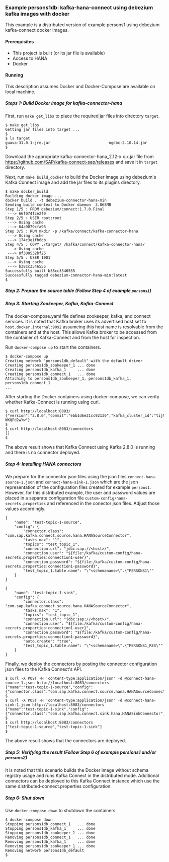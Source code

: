 ### Example persons1db: kafka-hana-connect using debezium kafka images with docker

This example is a distributed version of example persons1 using debezium kafka-connect docker images.

#### Prerequisites

- This project is built (or its jar file is available)
- Access to HANA
- Docker

#### Running

This description assumes Docker and Docker-Compose are available on local machine. 

##### Steps 1: Build Docker image for kafka-connector-hana

First, run `make get_libs` to place the required jar files into directory `target`.

```
$ make get_libs
Getting jar files into target ...
$
$ ls target 
guava-31.0.1-jre.jar                          ngdbc-2.10.14.jar
$
```

Download the appropriate kafka-connector-hana_2.12-x.x.x.jar file from https://github.com/SAP/kafka-connect-sap/releases and save it in `target` directory.


Next, run `make build_docker` to build the Docker image using debezium's Kafka Connect image and add the jar files to its plugins directory.


```
$ make docker_build
Building docker image ...
docker build . -t debezium-connector-hana-min
Sending build context to Docker daemon  3.868MB
Step 1/5 : FROM debezium/connect:1.7.0.Final
 ---> 66f074fce2f0
Step 2/5 : USER root:root
 ---> Using cache
 ---> 64a9079cfa93
Step 3/5 : RUN mkdir -p /kafka/connect/kafka-connector-hana
 ---> Using cache
 ---> 174c3e1fb6db
Step 4/5 : COPY ./target/ /kafka/connect/kafka-connector-hana/
 ---> Using cache
 ---> 8f300532bf25
Step 5/5 : USER 1001
 ---> Using cache
 ---> b38cc3546555
Successfully built b38cc3546555
Successfully tagged debezium-connector-hana-min:latest
$ 
```

##### Step 2: Prepare the source table (Follow Step 4 of example `persons1`)

##### Step 3: Starting Zookeeper, Kafka, Kafka-Connect

The docker-compose.yaml file defines zookeeper, kafka, and connect services. It is noted that Kafka broker uses its advertised host set to `host.docker.internal:9092` assumeing this host name is resolvable from the containers and at the host. This allows Kafka broker to be accessed from the container of Kafka-Connect and from the host for inspection.

Run `docker-compose up` to start the containers.

```
$ docker-compose up
Creating network "persons1db_default" with the default driver
Creating persons1db_zookeeper_1 ... done
Creating persons1db_kafka_1     ... done
Creating persons1db_connect_1   ... done
Attaching to persons1db_zookeeper_1, persons1db_kafka_1, persons1db_connect_1
...
```

After starting the Docker containers using docker-compose, we can verify whether Kafka-Connect is running using curl.

```
$ curl http://localhost:8083/
{"version":"2.8.0","commit":"ebb1d6e21cc92130","kafka_cluster_id":"tijMHQdgQiOI-WKQFd2wYw"}
$
$ curl http://localhost:8083/connectors
[]
$
```

The above result shows that Kafka Connect using Kafka 2.8.0 is running and there is no connector deployed.

##### Step 4: Installing HANA connectors

We prepare for the connector json files using the json files `connect-hana-source-1.json` and `connect-hana-sink-1.json` which are the json representation of the configuration files created for example `persons1`. However, for this distributed example, the user and password values are placed in a separate configuration file `custom-config/hana-secrets.properties` and referenced in the conector json files. Adjust those values accordingly.

```
{
    "name": "test-topic-1-source",
    "config": {
        "connector.class": "com.sap.kafka.connect.source.hana.HANASourceConnector",
        "tasks.max": "1",
        "topics": "test_topic_1",
        "connection.url": "jdbc:sap://<host>/",
        "connection.user": "${file:/kafka/custom-config/hana-secrets.properties:connection1-user}",
        "connection.password": "${file:/kafka/custom-config/hana-secrets.properties:connection1-password}",
        "test_topic_1.table.name": "\"<schemaname>\".\"PERSONS1\""
    }
}
```

```
{
    "name": "test-topic-1-sink",
    "config": {
        "connector.class": "com.sap.kafka.connect.source.hana.HANASourceConnector",
        "tasks.max": "1",
        "topics": "test_topic_1",
        "connection.url": "jdbc:sap://<host>/",
        "connection.user": "${file:/kafka/custom-config/hana-secrets.properties:connection1-user}",
        "connection.password": "${file:/kafka/custom-config/hana-secrets.properties:connection1-password}",
        "auto.create": "true",
        "test_topic_1.table.name": "\"<schemaname>\".\"PERSONS1_RES\""
    }
}
```

Finally, we deploy the connectors by posting the connector configuration json files to the Kafka Connect's API.

```
$ curl -X POST -H 'content-type:application/json' -d @connect-hana-source-1.json http://localhost:8083/connectors
{"name":"test-topic-1-source","config":{"connector.class":"com.sap.kafka.connect.source.hana.HANASourceConnector","tasks.max":"1","topics":"test_topic_1","connection.url":"jdbc:sap://...
$
$ curl -X POST -H 'content-type:application/json' -d @connect-hana-sink-1.json http://localhost:8083/connectors
{"name":"test-topic-1-sink","config":{"connector.class":"com.sap.kafka.connect.sink.hana.HANASinkConnector","tasks.max":"1","topics":"test_topic_1","connection.url":"jdbc:sap://...
$
$ curl http://localhost:8083/connectors
["test-topic-1-source","test-topic-1-sink"]
$
```

The above result shows that the connectors are deployed.

##### Step 5: Verifying the result (Follow Step 6 of example persions1 and/or persons2)

It is noted that this scenario builds the Docker image without schema registry usage and runs Kafka Connect in the distributed mode. Additional connectors can be deployed to this Kafka Connect instance which use the same distributed-connect.properties configuration.

##### Step 6: Shut down

Use `docker-compose down` to shutdown the containers.

```
$ docker-compose down
Stopping persons1db_connect_1   ... done
Stopping persons1db_kafka_1     ... done
Stopping persons1db_zookeeper_1 ... done
Removing persons1db_connect_1   ... done
Removing persons1db_kafka_1     ... done
Removing persons1db_zookeeper_1 ... done
Removing network persons1db_default
$ 
```
